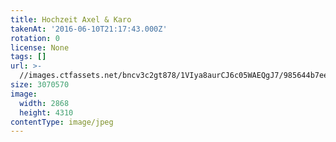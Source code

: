 ```yaml
---
title: Hochzeit Axel & Karo
takenAt: '2016-06-10T21:17:43.000Z'
rotation: 0
license: None
tags: []
url: >-
  //images.ctfassets.net/bncv3c2gt878/1VIya8aurCJ6c05WAEQgJ7/985644b7eefd929400809b57b6cc8d8e/hochzeit-axel--karo_28144257306_o
size: 3070570
image:
  width: 2868
  height: 4310
contentType: image/jpeg
---
```


